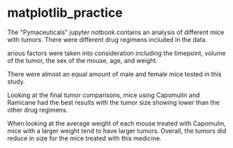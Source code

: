 # matplotlib_practice

The "Pymaceuticals" jupyter notbook contains an analysis of different mice with tumors. There were different drug regimens included in the data. 

arious factors were taken into consideration including the timepoint, volume of the tumor, the sex of the mouse, age, and weight.

There were almost an equal amount of male and female mice tested in this study.

Looking at the final tumor comparisons, mice using Capomulin and Ramicane had the best results with the tumor size showing lower than the other drug regimens.

When looking at the average weight of each mouse treated with Capomulin, mice with a larger weight tend to have larger tumors. Overall, the tumors did reduce in size for the mice treated with this medicine.
